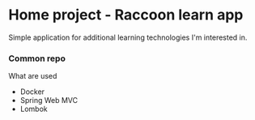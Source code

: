 # Home project - Raccoon learn app
Simple application for additional learning technologies I'm interested in.

### Common repo

What are used

* Docker
* Spring Web MVC
* Lombok